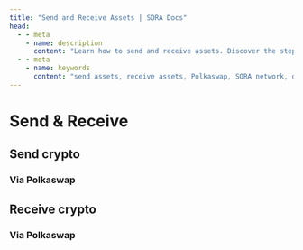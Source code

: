 ```yaml
---
title: "Send and Receive Assets | SORA Docs"
head:
  - - meta
    - name: description
      content: "Learn how to send and receive assets. Discover the step-by-step process to transfer assets securely between wallets, explore the available options for asset selection and transaction fees, and ensure smooth and efficient asset transfers in SORA."
  - - meta
    - name: keywords
      content: "send assets, receive assets, Polkaswap, SORA network, decentralized exchange, asset transfers, transaction fees"
---
```


# Send & Receive

## Send crypto

### Via Polkaswap

<!-- @include: /snippets/send-polkaswap.md -->

## Receive crypto

### Via Polkaswap

<!-- @include: /snippets/receive-polkaswap.md -->
